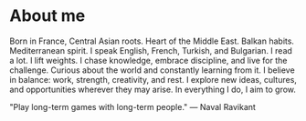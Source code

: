 # About me


Born in France, Central Asian roots. Heart of the Middle East. Balkan habits. Mediterranean spirit.
I speak English, French, Turkish, and Bulgarian.
I read a lot.
I lift weights.
I chase knowledge, embrace discipline, and live for the challenge.
Curious about the world and constantly learning from it.
I believe in balance: work, strength, creativity, and rest.
I explore new ideas, cultures, and opportunities wherever they may arise.
In everything I do, I aim to grow.

"Play long-term games with long-term people."
— Naval Ravikant

